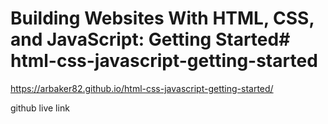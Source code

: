 # Building Websites With HTML, CSS, and JavaScript: Getting Started# html-css-javascript-getting-started

https://arbaker82.github.io/html-css-javascript-getting-started/

github live link
